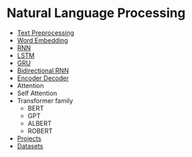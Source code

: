 # Natural Language Processing
- [Text Preprocessing](docs/TextPreprocessing/README.md)
- [Word Embedding](docs/WordEmbeddings/README.md)
- [RNN](docs/RNN/README.md)
- [LSTM](docs/LSTM/README.md)
- [GRU](docs/GRU/README.md)
- [Bidirectional RNN](docs/BidirectionalRNN/README.md)
- [Encoder Decoder](docs/EncoderDecoder/README.md)
- Attention
- Self Attention
- Transformer family
  - BERT
  - GPT
  - ALBERT
  - ROBERT
- [Projects](projects/README.md)
- [Datasets](https://github.com/juand-r/entity-recognition-datasets)
